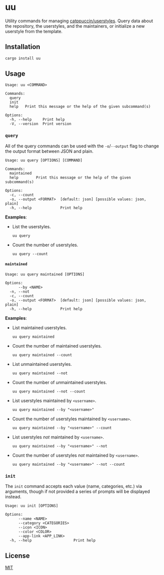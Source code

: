 # uu

Utility commands for managing [catppuccin/userstyles](https://github.com/catppuccin/userstyles). Query data about the repository, the userstyles, and the maintainers, or initialize a new userstyle from the template.

## Installation

```sh
cargo install uu
```

## Usage

```
Usage: uu <COMMAND>

Commands:
  query
  init
  help   Print this message or the help of the given subcommand(s)

Options:
  -h, --help     Print help
  -V, --version  Print version
```

### `query`

All of the query commands can be used with the `-o`/`--output` flag to change the output format between JSON and plain.

```
Usage: uu query [OPTIONS] [COMMAND]

Commands:
  maintained
  help        Print this message or the help of the given subcommand(s)

Options:
  -c, --count
  -o, --output <FORMAT>  [default: json] [possible values: json, plain]
  -h, --help             Print help
```

**Examples**:

- List the userstyles.

  ```
  uu query
  ```

- Count the number of userstyles.

  ```
  uu query --count
  ```

#### `maintained`

```
Usage: uu query maintained [OPTIONS]

Options:
      --by <NAME>
  -n, --not
  -c, --count
  -o, --output <FORMAT>  [default: json] [possible values: json, plain]
  -h, --help             Print help
```

**Examples**:

- List maintained userstyles.

  ```
  uu query maintained
  ```

- Count the number of maintained userstyles.

  ```
  uu query maintained --count
  ```

- List *un*maintained userstyles.

  ```
  uu query maintained --not
  ```

- Count the number of *un*maintained userstyles.

  ```
  uu query maintained --not --count
  ```

- List userstyles maintained by `<username>`.

  ```
  uu query maintained --by "<username>"
  ```

- Count the number of userstyles maintained by `<username>`.

  ```
  uu query maintained --by "<username>" --count
  ```

- List userstyles _not_ maintained by `<username>`.

  ```
  uu query maintained --by "<username>" --not
  ```

- Count the number of userstyles _not_ maintained by `<username>`.

  ```
  uu query maintained --by "<username>" --not --count
  ```

### `init`

The `init` command accepts each value (name, categories, etc.) via arguments, though if not provided a series of prompts will be displayed instead.

```
Usage: uu init [OPTIONS]

Options:
      --name <NAME>
      --category <CATEGORIES>
      --icon <ICON>
      --color <COLOR>
      --app-link <APP_LINK>
  -h, --help                   Print help
```

## License

[MIT](LICENSE)
